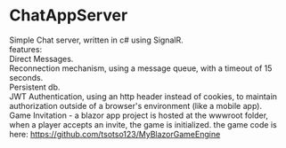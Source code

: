 # ChatAppServer

Simple Chat server, written in c# using SignalR.
<br/>
features:
<br/>
Direct Messages.
<br/>
Reconnection mechanism, using a message queue, with a timeout of 15 seconds.
<br/>
Persistent db.
<br/>
JWT Authentication, using an http header instead of cookies, to maintain authorization outside of a browser's environment (like a mobile app).
<br/>
Game Invitation - a blazor app project is hosted at the wwwroot folder, when a player accepts an invite, the game is initialized.
                    the game code is here: https://github.com/tsotso123/MyBlazorGameEngine
  
